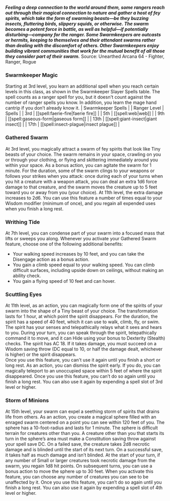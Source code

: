 ***Feeling a deep connection to the world around them, some rangers reach out through their magical connection to nature and gather a host of fey spirits, which take the form of swarming beasts—be they buzzing insects, fluttering birds, slippery squids, or otherwise. The swarm becomes a potent force in battle, as well as helpful—if potentially disturbing—company for the ranger. Some Swarmkeepers are outcasts or hermits, keeping to themselves and their attendant swarms rather than dealing with the discomfort of others. Other Swarmkeepers enjoy building vibrant communities that work for the mutual benefit of all those they consider part of their swarm.***
Source: Unearthed Arcana 64 - Fighter, Ranger, Rogue
### Swarmkeeper Magic
Starting at 3rd level, you learn an additional spell when you reach certain levels in this class, as shown in the Swarmkeeper Slayer Spells table. The spell counts as a ranger spell for you, but it doesn't count against the number of ranger spells you know.
In addition, you learn the mage hand cantrip if you don’t already know it.
| Swarmkeeper Spells |
| Ranger Level | Spells |
| 3rd | [[spell:faerie-fire|faerie fire]] |
| 5th | [[spell:web|web]] |
| 9th | [[spell:gaseous-form|gaseous form]] |
| 13th | [[spell:giant-insect|giant insect]] |
| 17th | [[spell:insect-plague|insect plague]] |
### Gathered Swarm
At 3rd level, you magically attract a swarm of fey spirits that look like Tiny beasts of your choice. The swarm remains in your space, crawling on you or through your clothing, or flying and skittering immediately around you within your space.
As a bonus action, you can agitate the swarm for 1 minute. For the duration, some of the swarm clings to your weapons or follows your strikes when you attack: once during each of your turns when you hit a creature with a weapon attack, you can deal an extra 1d6 force damage to that creature, and the swarm moves the creature up to 5 feet toward you or away from you (your choice). At 11th level, the extra damage increases to 2d6.
You can use this feature a number of times equal to your Wisdom modifier (minimum of once), and you regain all expended uses when you finish a long rest.
### Writhing Tide
At 7th level, you can condense part of your swarm into a focused mass that lifts or sweeps you along. Whenever you activate your Gathered Swarm feature, choose one of the following additional benefits:
* Your walking speed increases by 10 feet, and you can take the Disengage action as a bonus action.
* You gain a climb speed equal to your walking speed. You can climb difficult surfaces, including upside down on ceilings, without making an ability check.
* You gain a flying speed of 10 feet and can hover.
### Scuttling Eyes
At 11th level, as an action, you can magically form one of the spirits of your swarm into the shape of a Tiny beast of your choice. The transformation lasts for 1 hour, at which point the spirit disappears. For the duration, the spirit has a speed of 40 feet, which it can use to walk, climb, fly, or swim. The spirit has your senses and telepathically relays what it sees and hears to you. During your turn, you can speak through the spirit, telepathically command it to move, and it can Hide using your bonus to Dexterity (Stealth) checks. The spirit has AC 18. If it takes damage, you must succeed on a Wisdom saving throw (DC equal to 10, or half the damage dealt, whichever is higher) or the spirit disappears.  
Once you use this feature, you can't use it again until you finish a short or long rest.
As an action, you can dismiss the spirit early. If you do, you can magically teleport to an unoccupied space within 5 feet of where the spirit disappeared.
Once you use this feature, you can’t do so again until you finish a long rest. You can also use it again by expending a spell slot of 3rd level or higher.
### Storm of Minions
At 15th level, your swarm can expel a seething storm of spirits that drains life from others. As an action, you create a magical sphere filled with an enraged swarm centered on a point you can see within 120 feet of you. The sphere has a 10-foot-radius and lasts for 1 minute. The sphere is difficult terrain for creatures other than you. A creature other than you that starts its turn in the sphere’s area must make a Constitution saving throw against your spell save DC. On a failed save, the creature takes 2d8 necrotic damage and is blinded until the start of its next turn. On a successful save, it takes half as much damage and isn’t blinded. At the start of your turn, if any number of Small or larger creatures took necrotic damage from the swarm, you regain 1d8 hit points. On subsequent turns, you can use a bonus action to move the sphere up to 30 feet.
When you activate this feature, you can choose any number of creatures you can see to be unaffected by it.
Once you use this feature, you can’t do so again until you finish a long rest. You can also use it again by expending a spell slot of 4th level or higher.